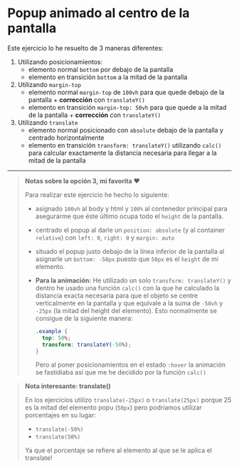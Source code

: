 # Popup animado al centro de la pantalla

Este ejercicio lo he resuelto de 3 maneras diferentes:

1. Utilizando posicionamientos:
   - elemento normal `bottom` por debajo de la pantalla
   - elemento en transición `bottom` a la mitad de la pantalla
2. Utilizando `margin-top`
   - elemento normal `margin-top` de `100vh` para que quede debajo de la pantalla + **corrección** con `translateY()`
   - elemento en transición `margin-top: 50vh` para que quede a la mitad de la pantalla + **corrección** con `translateY()`
3. Utilizando `translate`
   - elemento normal posicionado con `absolute` debajo de la pantalla y centrado horizontalmente
   - elemento en transición `transform: translateY()` utilizando `calc()` para calcular exactamente la distancia necesaria para llegar a la mitad de la pantalla

---



> **Notas sobre la opción 3, mi favorita ❤️**
>
> Para realizar este ejercicio he hecho lo siguiente:
>
> - asignado `100vh` al body y html y `100%` al contenedor principal para asegurarme que éste último ocupa todo el `height` de la pantalla.
>
> - centrado el popup al darle un `position: absolute` (y al container `relative`) con `left: 0`, `right: 0` y `margin: auto` 
>
> - situado el popup justo debajo de la línea inferior de la pantalla al asignarle un `bottom: -50px` puesto que `50px` es el `height` de mi elemento. 
>
> - **Para la animación:** He utilizado un solo `transform: translateY()` y dentro he usado una función `calc()` con la que he calculado la distancia exacta necesaria para que el objeto se centre verticalmente en la pantalla y que equivale a la suma de  `-50vh` y `-25px` (la mitad del height del elemento). Esto normalmente se consigue de la siguiente manera:
>
>   ```css
>   .example {
>     top: 50%;
>     transform: translateY(-50%); 
>   }
>   ```
>
>   Pero al poner posicionamientos en el estado `:hover` la animación se fastidiaba así que me he decidido por la función `calc()` 

 

> **Nota interesante: translate()**
>
> En los ejercicios utilizo `translate(-25px)` o `translate(25px)` porque 25 es la mitad del elemento popu (`50px`) pero podríamos utilizar porcentajes en su lugar:
>
> - `translate(-50%)`
> - `translate(50%)` 
>
> Ya que el porcentaje se refiere al elemento al que se le aplica el translate!

